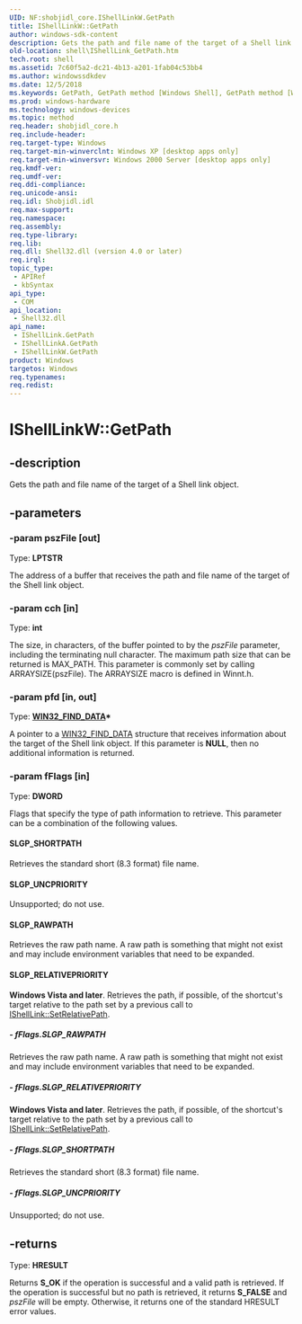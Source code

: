 ```yaml
---
UID: NF:shobjidl_core.IShellLinkW.GetPath
title: IShellLinkW::GetPath
author: windows-sdk-content
description: Gets the path and file name of the target of a Shell link object.
old-location: shell\IShellLink_GetPath.htm
tech.root: shell
ms.assetid: 7c60f5a2-dc21-4b13-a201-1fab04c53bb4
ms.author: windowssdkdev
ms.date: 12/5/2018
ms.keywords: GetPath, GetPath method [Windows Shell], GetPath method [Windows Shell],IShellLink interface, GetPath method [Windows Shell],IShellLinkA interface, GetPath method [Windows Shell],IShellLinkW interface, IShellLink interface [Windows Shell],GetPath method, IShellLink::GetPath, IShellLinkA interface [Windows Shell],GetPath method, IShellLinkA::GetPath, IShellLinkW interface [Windows Shell],GetPath method, IShellLinkW.GetPath, IShellLinkW::GetPath, SLGP_RAWPATH, SLGP_RELATIVEPRIORITY, SLGP_SHORTPATH, SLGP_UNCPRIORITY, _win32_IShellLink_GetPath, shell.IShellLink_GetPath, shobjidl_core/IShellLink::GetPath, shobjidl_core/IShellLinkA::GetPath, shobjidl_core/IShellLinkW::GetPath
ms.prod: windows-hardware
ms.technology: windows-devices
ms.topic: method
req.header: shobjidl_core.h
req.include-header: 
req.target-type: Windows
req.target-min-winverclnt: Windows XP [desktop apps only]
req.target-min-winversvr: Windows 2000 Server [desktop apps only]
req.kmdf-ver: 
req.umdf-ver: 
req.ddi-compliance: 
req.unicode-ansi: 
req.idl: Shobjidl.idl
req.max-support: 
req.namespace: 
req.assembly: 
req.type-library: 
req.lib: 
req.dll: Shell32.dll (version 4.0 or later)
req.irql: 
topic_type:
 - APIRef
 - kbSyntax
api_type:
 - COM
api_location:
 - Shell32.dll
api_name:
 - IShellLink.GetPath
 - IShellLinkA.GetPath
 - IShellLinkW.GetPath
product: Windows
targetos: Windows
req.typenames: 
req.redist: 
---
```


# IShellLinkW::GetPath


## -description


Gets the path and file name of the target of a Shell link object.


## -parameters




### -param pszFile [out]

Type: <b>LPTSTR</b>

The address of a buffer that receives the path and file name of the target of the Shell link object.


### -param cch [in]

Type: <b>int</b>

The size, in characters, of the buffer pointed to by the <i>pszFile</i> parameter, including the terminating null character. The maximum path size that can be returned is MAX_PATH. This parameter is commonly set by calling ARRAYSIZE(pszFile). The ARRAYSIZE macro is defined in Winnt.h.


### -param pfd [in, out]

Type: <b><a href="https://msdn.microsoft.com/eb700d84-0ba5-4af8-a619-2d2544560dbc">WIN32_FIND_DATA</a>*</b>

A pointer to a <a href="https://msdn.microsoft.com/eb700d84-0ba5-4af8-a619-2d2544560dbc">WIN32_FIND_DATA</a> structure that receives information about the target of the Shell link object. If this parameter is <b>NULL</b>, then no additional information is returned.


### -param fFlags [in]

Type: <b>DWORD</b>

Flags that specify the type of path information to retrieve. This parameter can be a combination of the following values.



#### SLGP_SHORTPATH

Retrieves the standard short (8.3 format) file name.



#### SLGP_UNCPRIORITY

Unsupported; do not use.



#### SLGP_RAWPATH

Retrieves the raw path name. A raw path is something that might not exist and may include environment variables that need to be expanded.



#### SLGP_RELATIVEPRIORITY

<b>Windows Vista and later</b>. Retrieves the path, if possible, of the shortcut's target relative to the path set by a previous call to <a href="https://msdn.microsoft.com/f9cbd1db-253b-4ce8-a8ea-cfc48759c9d3">IShellLink::SetRelativePath</a>.


##### - fFlags.SLGP_RAWPATH

Retrieves the raw path name. A raw path is something that might not exist and may include environment variables that need to be expanded.


##### - fFlags.SLGP_RELATIVEPRIORITY

<b>Windows Vista and later</b>. Retrieves the path, if possible, of the shortcut's target relative to the path set by a previous call to <a href="https://msdn.microsoft.com/f9cbd1db-253b-4ce8-a8ea-cfc48759c9d3">IShellLink::SetRelativePath</a>.


##### - fFlags.SLGP_SHORTPATH

Retrieves the standard short (8.3 format) file name.


##### - fFlags.SLGP_UNCPRIORITY

Unsupported; do not use.


## -returns



Type: <b>HRESULT</b>

Returns <b>S_OK</b> if the operation is successful and a valid path is retrieved. If the operation is successful but no path is retrieved, it returns <b>S_FALSE</b> and <i>pszFile</i> will be empty. Otherwise, it returns one of the standard HRESULT error values.



